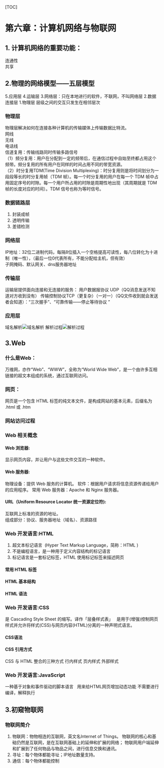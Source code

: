 [TOC]
# 第六章：计算机网络与物联网  

## 1. 计算机网络的重要功能：  
连通性  
共享  

## 2.物理的网络模型——五层模型  
5.应用层
4.运输层
3.网络层：只在本地进行的软件，不联网，不叫网络层
2.数据连接层
1.物理层
层级之间的交互只发生在相邻层次  

### 物理层  
物理层解决如何在连接各种计算机的传输媒体上传输数据比特流。  
网线  
无线  
电话线  
信道复用：传输线路同时传输多路信号  
（1）频分复用：用户在分配到一定的频带后，在通信过程中自始至终都占用这个频带。频分复用的所有用户在同样的时间占用不同的带宽资源。  
（2）时分复用TDM(Time Division Multiplexing)：时分复用则是将时间划分为一段段等长的时分复用帧（TDM 帧）。每一个时分复用的用户在每一个 TDM 帧中占用固定序号的时隙。每一个用户所占用的时隙是周期性地出现（其周期就是 TDM  帧的长度对应的时间）。TDM 信号也称为等时信号。  

### 数据链路层  
1. 封装成帧  
2. 透明传输  
3. 差错检测  

### 网络层  
IP地址：32位二进制代码，每隔8位插入一个空格提高可读性，每八位转化为十进制（唯一性），（最后一位0代表所有，不能分配给主机，但有效）  
子网掩码、默认网关、dns服务器地址  

### 传输层  
运输层提供面向连接和无连接的服务：
用户数据报协议 UDP（QQ消息发送不知道对方收到没有）
传输控制协议TCP（更复杂）（一对一）（QQ文件收到就会发送者会知道）：“三次握手”、“可靠传输——停止等待协议 ”

### 应用层  
域名解析![域名解析](F:\Tencent\QQ\1.png)
解析过程![解析过程](F:\Tencent\QQ\2.png)

## 3.Web  

### 什么是Web：  
万维网，亦作“Web”、“WWW”，全称为“World  Wide Web”，是一个由许多互相链接的超文本组成的系统，通过互联网访问。  

### 网页：  
网页是一个包含 HTML 标签的纯文本文件，是构成网站的基本元素，后缀名为 .html 或 .htm  
### 网站访问过程  

### Web 相关概念  

#### Web 浏览器:  
显示网页内容，并让用户与这些文件交互的一种软件。  

#### Web 服务器:  
物理设备：提供 Web 服务的计算机。
软件：根据用户请求将信息资源传递给用户的应用程序。
常用 Web 服务器：Apache 和 Nginx 服务器。  

#### URL（Uniform Resource Locator 统一资源定位符):  
互联网上标准的资源的地址。  
组成部分：协议、服务器地址（域名）、资源路径  

### Web 开发语言:HTML  
1. 超文本标记语言  (Hyper Text Markup Language，简称：HTML )   
2. 不是编程语言，是一种用于定义内容结构的标记语言  
3. 标记语言是一套标记标签，HTML 使用标记标签来描述网页  

#### 常用 HTML 标签  

#### HTML 基本结构  

#### HTML 语法  

### Web 开发语言:CSS  
 是 Cascading Style Sheet 的缩写。译作「层叠样式表」  
 是用于(增强)控制网页样式并允许将样式(CSS)与网页内容(HTML)分离的一种声明式语言。

#### CSS语法  

#### CSS 引用方式  
CSS 与 HTML 整合的三种方式
 行内样式
 页内样式
 外部样式

### Web 开发语言:JavaScript  
一种基于对象和事件驱动的脚本语言  
 用来给HTML网页增加动态功能
 不需要进行编译，解释执行

## 3.初窥物联网  

### 物联网简介  
1. 物联网：物物相连的互联网，英文名Internet of Things。
物联网的核心和基础仍然是互联网，是在互联网基础上的延伸和扩展的网络；
物联网用户端延伸和扩展到了任何物品与物品之间，进行信息交换和通讯。
2. 寻址：每个物体都能寻址；IP地址数量支持。
3. 通信：每个物体都能控制
